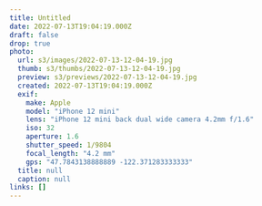 ```yaml
---
title: Untitled
date: 2022-07-13T19:04:19.000Z
draft: false
drop: true
photo:
  url: s3/images/2022-07-13-12-04-19.jpg
  thumb: s3/thumbs/2022-07-13-12-04-19.jpg
  preview: s3/previews/2022-07-13-12-04-19.jpg
  created: 2022-07-13T19:04:19.000Z
  exif:
    make: Apple
    model: "iPhone 12 mini"
    lens: "iPhone 12 mini back dual wide camera 4.2mm f/1.6"
    iso: 32
    aperture: 1.6
    shutter_speed: 1/9804
    focal_length: "4.2 mm"
    gps: "47.7843138888889 -122.371283333333"
  title: null
  caption: null
links: []
---
```

